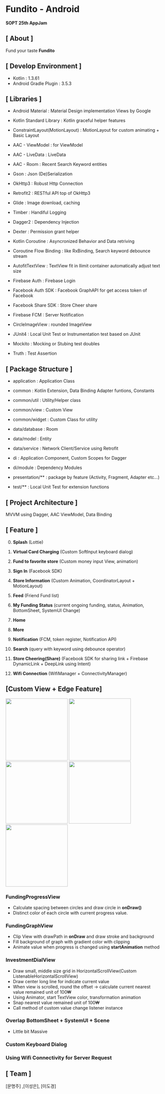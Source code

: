  # Fundito - Android

**SOPT 25th AppJam**



## [ About ] 

Fund your taste **Fundito** 


## [ Develop Environment ]

- Kotlin : 1.3.61
- Android Gradle Plugin : 3.5.3

## [ Libraries ]

- Android Material : Material Design implementation Views by Google

- Kotlin Standard Library : Kotlin graceful helper features

- ConstraintLayout(MotionLayout) : MotionLayout for custom animating + Basic Layout

- AAC - ViewModel : for ViewModel

- AAC - LiveData : LiveData

- AAC - Room : Recent Search Keyword entities

- Gson : Json (De)Serialization

- OkHttp3 : Robust Http Connection

- Retrofit2 : RESTful API top of OkHttp3

- Glide : Image download, caching

- Timber : Handiful Logging

- Dagger2 : Dependency Injection

- Dexter : Permission grant helper

- Kotlin Coroutine : Asyncronized Behavior and Data retriving

- Coroutine Flow Binding : like RxBinding, Search keyword debounce stream

- AutofitTextView : TextView fit in llimit container automatically adjust text size

- Firebase Auth : Firebase Login

- Facebook Auth SDK : Facebook GraphAPI for get access token of Facebook

- Facebook Share SDK : Store Cheer share

- Firebase FCM : Server Notification

- CircleImageView : rounded ImageView

- JUnit4 : Local Unit Test or Instrumentation test based on JUnit

- Mockito : Mocking or Stubing test doubles

- Truth : Test Assertion


## [ Package Structure ]

- application : Application Class

- common : Kotlin Extension, Data Binding Adapter funtions, Constants 
- common/util : Utility/Helper class
- common/view : Custom View
- common/widget : Custom Class for utility

- data/database : Room
- data/model : Entity
- data/service : Network Client/Service using Retrofit

- di : Application Component, Custom Scopes for Dagger
- di/module : Dependency Modules

- presentation/** : package by feature (Activity, Fragment, Adapter etc...)

- test/** : Local Unit Test for extension functions

## [ Project Architecture ]

MVVM using Dagger, AAC ViewModel, Data Binding

## [ Feature ]

0. **Splash** (Lottie)

1. **Virtual Card Charging** (Custom SoftInput keyboard dialog)

2. **Fund to favorite store** (Custom money input View, animation)

3. **Sign In** (Facebook SDK)

4. **Store Information** (Custom Animation, CoordinatorLayout + MotionLayout)

5. **Feed** (Friend Fund list)

6. **My Funding Status** (current ongoing funding, status, Animation, BottomSheet, SystemUI Change)

7. **Home**

8. **More**

9. **Notification** (FCM, token register, Notification API)

10. **Search** (query with keyword using debounce operator)

11. **Store Cheering(Share)** (Facebook SDK for sharing link + Firebase DynamicLink + DeepLink using Intent)

12. **Wifi Connection** (WifiManager + ConnectivityManager)

## [Custom View + Edge Feature]

<img src="auth.gif" width=200/> <img src="funding.gif" width=200/> <img src="feed.gif" width=200/> <img src="charge.gif" width=200/> <img src="search.gif" width=200/>

### FundingProgressView

- Calculate spacing between circles and draw circle in **onDraw()**
- Distinct color of each circle with current progress value.

### FundingGraphView

- Clip View with drawPath in **onDraw** and draw stroke and background
- Fill background of graph with gradient color with clipping
- Animate value when progress is changed using **startAnimation** method

### InvestmentDialView

- Draw small, middle size grid in HorizontalScrollView(Custom ListenableHorizontalScrollView)
- Draw center long line for indicate current value
- When view is scrolled, round the offset -> calculate current nearest value remained unit of 100₩
- Using Animator, start TextView color, transformation animation
- Snap nearest value remained unit of 100₩
- Call method of custom value change listener instance

### Overlap BottomSheet + SystemUI + Scene

- Little bit Massive

### Custom Keyboard Dialog


### Using Wifi Connectivity for Server Request





## [ Team ]

[문명주] ,[이성은], [이도경]

